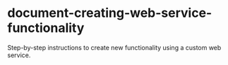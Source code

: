 # document-creating-web-service-functionality
Step-by-step instructions to create new functionality using a custom web service.
